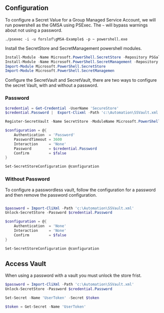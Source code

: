 


## Configuration

To configure a Secret Value for a Group Managed Service Account, we will run powershell as the GMSA using PSExec. The `~` will bypass warnings about not using a password.

```Batch
./psexec -i -u forslof\gMSA-Example$ -p ~ powershell.exe

```
Install the SecretStore and SecretManagement powershell modules.
```Powershell
Install-Module -Name Microsoft.PowerShell.SecretStore -Repository PSGallery -Force
Install-Module -Name Microsoft.PowerShell.SecretManagement -Repository PSGallery -Force
Import-Module Microsoft.PowerShell.SecretStore
Import-Module Microsoft.PowerShell.SecretManagemen
```

Configure the SecretVault and SecretVault, there are two ways to configure the secret Vault, with and without a password.

### Password

```Powershell
$credential = Get-Credential -UserName 'SecureStore'
$credential.Password |  Export-Clixml -Path 'c:\Automation\SSVault.xml'

Register-SecretVault -Name SecretStore -ModuleName Microsoft.PowerShell.SecretStore -DefaultVault

$configuration = @{
    Authentication  = 'Password'
    PasswordTimeout = 3600
    Interaction     = 'None'
    Password        = $credential.Password
    Confirm         = $false
}

Set-SecretStoreConfiguration @configuration
```

### Without Password

To configure a passwordless vault, follow the configuration for a password and then remove the password configuration.

```Powershell

$password = Import-CliXml -Path 'c:\Automation\SSVault.xml'
Unlock-SecretStore -Password $credential.Password

$configuration = @{
    Authentication  = 'None'
    Interaction     = 'None'
    Confirm         = $false
}

Set-SecretStoreConfiguration @configuration
```

## Access Vault

When using a password with a vault you must unlock the store frist.
```Powershell
$password = Import-CliXml -Path 'c:\Automation\SSVault.xml'
Unlock-SecretStore -Password $credential.Password
```

```Powershell
Set-Secret -Name 'UserToken' -Secret $token
```

```Powershell
$token = Get-Secret -Name 'UserToken'
```